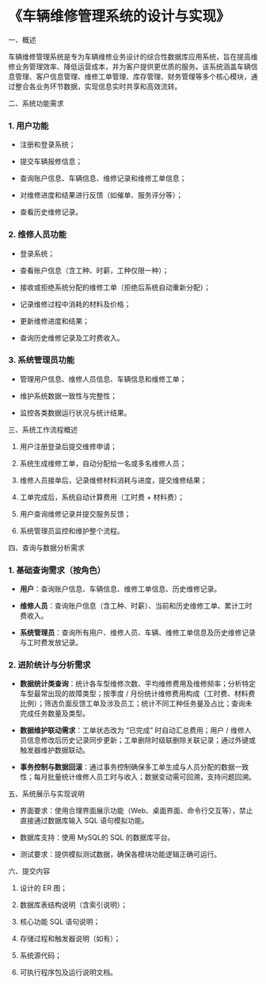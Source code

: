 # 《车辆维修管理系统的设计与实现》



一、概述



车辆维修管理系统是专为车辆维修业务设计的综合性数据库应用系统，旨在提高维修业务管理效率、降低运营成本，并为客户提供更优质的服务。该系统涵盖车辆信息管理、客户信息管理、维修工单管理、库存管理、财务管理等多个核心模块，通过整合各业务环节数据，实现信息实时共享和高效流转。


二、系统功能需求



### 1. 用户功能&#xA;



*   注册和登录系统；


*   提交车辆报修信息；


*   查询账户信息、车辆信息、维修记录和维修工单信息；


*   对维修进度和结果进行反馈（如催单、服务评分等）；


*   查看历史维修记录。


### 2. 维修人员功能&#xA;



*   登录系统；


*   查看账户信息（含工种、时薪，工种仅限一种）；


*   接收或拒绝系统分配的维修工单（拒绝后系统自动重新分配）；


*   记录维修过程中消耗的材料及价格；


*   更新维修进度和结果；


*   查询历史维修记录及工时费收入。


### 3. 系统管理员功能&#xA;



*   管理用户信息、维修人员信息、车辆信息和维修工单；


*   维护系统数据一致性与完整性；


*   监控各类数据运行状况与统计结果。


三、系统工作流程概述





1.  用户注册登录后提交维修申请；


2.  系统生成维修工单，自动分配给一名或多名维修人员；


3.  维修人员接单后，记录维修材料消耗与进度，提交维修结果；


4.  工单完成后，系统自动计算费用（工时费 + 材料费）；


5.  用户查询维修记录并提交服务反馈；


6.  系统管理员监控和维护整个流程。


四、查询与数据分析需求



### 1. 基础查询需求（按角色）&#xA;



*   **用户**：查询账户信息、车辆信息、维修工单信息、历史维修记录。


*   **维修人员**：查询账户信息（含工种、时薪）、当前和历史维修工单、累计工时费收入。


*   **系统管理员**：查询所有用户、维修人员、车辆、维修工单信息及历史维修记录与工时费发放记录。


### 2. 进阶统计与分析需求&#xA;



*   **数据统计类查询**：统计各车型维修次数、平均维修费用及维修频率；分析特定车型最常出现的故障类型；按季度 / 月份统计维修费用构成（工时费、材料费比例）；筛选负面反馈工单及涉及员工；统计不同工种任务量及占比；查询未完成任务数量及类型。


*   **数据维护联动需求**：工单状态改为 “已完成” 时自动汇总费用；用户 / 维修人员信息修改后历史记录同步更新；工单删除时级联删除关联记录；通过外键或触发器维护数据联动。


*   **事务控制与数据回滚**：通过事务控制确保多工单生成与人员分配的数据一致性；每月批量统计维修人员工时与收入；数据变动需可回溯，支持问题回溯。


五、系统展示与实现说明





*   界面要求：使用合理界面展示功能（Web、桌面界面、命令行交互等），禁止直接通过数据库输入 SQL 语句模拟功能。


*   数据库支持：使用 MySQL的 SQL 的数据库平台。


*   测试要求：提供模拟测试数据，确保各模块功能逻辑正确可运行。


六、提交内容





1.  设计的 ER 图；


2.  数据库表结构说明（含索引说明）；


3.  核心功能 SQL 语句说明；


4.  存储过程和触发器说明（如有）；


5.  系统源代码；


6.  可执行程序包及运行说明文档。
